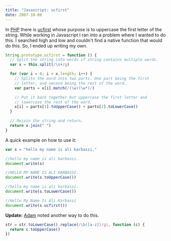 ```yaml
---
title: "Javascript: ucfirst"
date: 2007-10-08
---
```


In [PHP] there is [ucfirst] whose purpose is to uppercase the first letter of the string. While working in Javascript I ran into a problem where I wanted to do this. I searched high and low and couldn't find a native function that would do this. So, I ended up writing my own.

```javascript
String.prototype.ucfirst = function () {
  // Split the string into words if string contains multiple words.
  var x = this.split(/\s+/g)

  for (var i = 0; i < x.length; i++) {
    // Splits the word into two parts. One part being the first
    // letter, and second being the rest of the word.
    var parts = x[i].match(/(\w)(\w*)/)

    // Put it back together but uppercase the first letter and
    // lowercase the rest of the word.
    x[i] = parts[1].toUpperCase() + parts[2].toLowerCase()
  }

  // Rejoin the string and return.
  return x.join(" ")
}
```

A quick example on how to use it:

```javascript
var s = "hello my name is ali karbassi."

//hello my name is ali karbassi.
document.write(s)

//HELLO MY NAME IS ALI KARBASSI.
document.write(s.toUpperCase())

//hello my name is ali karbassi.
document.write(s.toLowerCase())

//Hello My Name Is Ali Karbassi
document.write(s.ucfirst())
```

**Update:** [Adam] noted another way to do this.

```javascript
str = str.toLowerCase().replace(/\b([a-z])/gi, function (c) {
  return c.toUpperCase()
})
```

[php]: http://www.php.net
[adam]: http://tech.karbassi.com/2007/10/08/javascript-ucfirst/?dsq=8795098#comment-8795098
[ucfirst]: http://us.php.net/ucfirst
